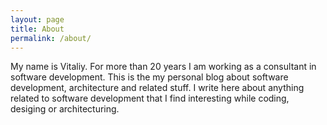 ```yaml
---
layout: page
title: About
permalink: /about/
---
```


My name is Vitaliy. For more than 20 years I am working as a consultant in software development. 
This is the my personal blog about software development, architecture and related stuff. I write here about anything related to software development that I find interesting while coding, desiging or architecturing. 